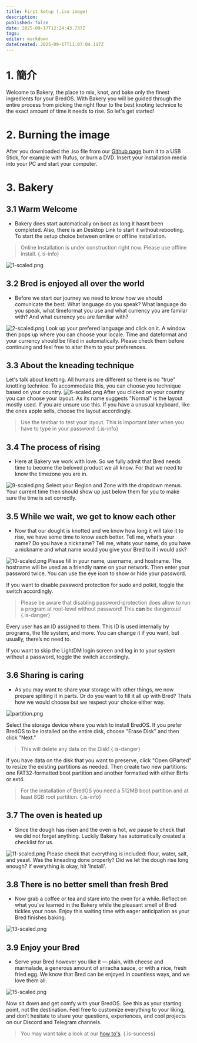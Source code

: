 ```yaml
---
title: First Setup (.iso image)
description:
published: false
date: 2025-09-17T12:24:43.737Z
tags:
editor: markdown
dateCreated: 2025-09-17T11:07:04.117Z
---
```


# 1. 簡介

Welcome to Bakery, the place to mix, knot, and bake only the finest ingredients for your BredOS. With Bakery you will be guided through the entire process from picking the right flour to the best knoting technice to the exact amount of time it needs to rise. So let's get started!

# 2. Burning the image

After you downloaded the .iso file from our [Github page](https://github.com/BredOS/bredos-iso/releases/latest) burn it to a USB Stick, for example with Rufus, or burn a DVD. Insert your installation media into your PC and start your computer.

# 3. Bakery

## 3.1 Warm Welcome

- Bakery does start automatically on boot as long it hasnt been completed. Also, there is an Desktop Link to start it without rebooting. To start the setup choice between online or offline installation.

> Online Installation is under construction right now. Please use offline install.
> {.is-info}

![1-scaled.png](/first-setup/1-scaled.png)

## 3.2 Bred is enjoyed all over the world

- Before we start our journey we need to know how we should comunicate the best. What language do you speak? What language do you speak, what timeformat you use and what currency you are familar with? And what currency you are familiar with?

![2-scaled.png](/first-setup/2-scaled.png)
Look up your prefered language and click on it. A window then pops up where you can choose your locale. Time and dateformat and your currency should be filled in automatically. Please check them before continuing and feel free to alter them to your preferences.

## 3.3 About the kneading technique

Let's talk about knotting. All humans are different so there is no "true" knotting technice. To accommodate this, you can choose you technique based on your country.
![6-scaled.png](/first-setup/6-scaled.png)
After you clicked on your country you can choose your layout. As its name suggests "Normal" is the layout mostly used. If you are unsure use this. If you have a unusual keyboard, like the ones apple sells, choose the layout accordingly.

> Use the textbar to test your layout. This is important later when you have to type in your password!
> {.is-info}

## 3.4 The process of rising

- Here at Bakery we work with love. So we fully admit that Bred needs time to become the beloved product we all know. For that we need to know the timezone you are in.

![9-scaled.png](/first-setup/9-scaled.png)
Select your Region and Zone with the dropdown menus. Your current time then should show up just below them for you to make sure the time is set correctly.

## 3.5 While we wait, we get to know each other

- Now that our dought is knotted and we know how long it will take it to rise, we have some time to know each better. Tell me, what’s your name? Do you have a nickname? Tell me, whats your name, do you have a nickname and what name would you give your Bred to if i would ask?

![10-scaled.png](/first-setup/10-scaled.png)
Please fill in your name, username, and hostname. The hostname will be used as a friendly name on your network. Then enter your password twice. You can use the eye icon to show or hide your password.

If you want to disable password protection for sudo and polkit, toggle the switch accordingly.

> Please be aware that disabling password-protection does allow to run a program at root-level without password! This **can** be dangerous!
> {.is-danger}

Every user has an ID assigned to them. This ID is used internally by programs, the file system, and more. You can change it if you want, but usually, there’s no need to.

If you want to skip the LightDM login screen and log in to your system without a password, toggle the switch accordingly.

## 3.6 Sharing is caring

- As you may want to share your storage with other things, we now prepare spliting it in parts. Or do you want to fill it all up with Bred? Thats how we would choose but we respect your choice either way.

![partition.png](/first-setup/partition.png)

Select the storage device where you wish to install BredOS. If you prefer BredOS to be installed on the entire disk, choose "Erase Disk" and then click "Next."

> This will delete any data on the Disk!
> {.is-danger}

If you have data on the disk that you want to preserve, click "Open GParted" to resize the existing partitions as needed. Then create two new partitions: one FAT32-formatted boot partition and another formatted with either Btrfs or ext4.

> For the installation of BredOS you need a 512MB boot partition and at least 8GB root partition.
> {.is-info}

## 3.7 The oven is heated up

- Since the dough has risen and the oven is hot, we pause to check that we did not forget anything. Luckily Bakery has automatically created a checklist for us.

![11-scaled.png](/first-setup/11-scaled.png)
Please check that everything is included: flour, water, salt, and yeast. Was the kneading done properly? Did we let the dough rise long enough? If everything is okay, hit 'Install'.

## 3.8 There is no better smell than fresh Bred

- Now grab a coffee or tea and stare into the oven for a while. Reflect on what you’ve learned in the Bakery while the pleasant smell of Bred tickles your nose. Enjoy this waiting time with eager anticipation as your Bred finishes baking.

![13-scaled.png](/first-setup/13-scaled.png)

## 3.9 Enjoy your Bred

- Serve your Bred however you like it — plain, with cheese and marmalade, a generous amount of sriracha sauce, or with a nice, fresh fried egg. We know that Bred can be enjoyed in countless ways, and we love them all.

![15-scaled.png](/first-setup/15-scaled.png)

Now sit down and get comfy with your BredOS. See this as your starting point, not the destination. Feel free to customize everything to your liking, and don’t hesitate to share your questions, experiences, and cool projects on our Discord and Telegram channels.

> You may want take a look at our [how to's](/en/how-to).
> {.is-success}
